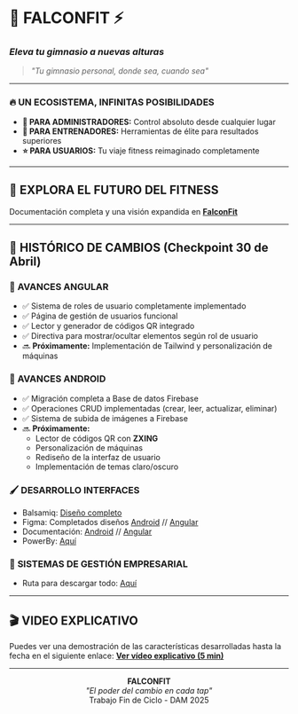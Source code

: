 # 🦅 **FALCONFIT** ⚡
### *Eleva tu gimnasio a nuevas alturas*

> *"Tu gimnasio personal, donde sea, cuando sea"*

---

### 🔥 **UN ECOSISTEMA, INFINITAS POSIBILIDADES**

* **👑 PARA ADMINISTRADORES:** Control absoluto desde cualquier lugar
* **💪 PARA ENTRENADORES:** Herramientas de élite para resultados superiores
* **⭐ PARA USUARIOS:** Tu viaje fitness reimaginado completamente

---

## 🔮 **EXPLORA EL FUTURO DEL FITNESS**

Documentación completa y una visión expandida en [**FalconFit**](https://spot-blender-599.notion.site/FalconFit-Anteproyecto-1c709765661b80608fd1ce0dc778cafa)

---

## 📝 **HISTÓRICO DE CAMBIOS (Checkpoint 30 de Abril)**

### 🔄 **AVANCES ANGULAR**
* ✅ Sistema de roles de usuario completamente implementado
* ✅ Página de gestión de usuarios funcional
* ✅ Lector y generador de códigos QR integrado
* ✅ Directiva para mostrar/ocultar elementos según rol de usuario
* 🔜 **Próximamente:** Implementación de Tailwind y personalización de máquinas

### 📱 **AVANCES ANDROID**
* ✅ Migración completa a Base de datos Firebase
* ✅ Operaciones CRUD implementadas (crear, leer, actualizar, eliminar)
* ✅ Sistema de subida de imágenes a Firebase
* 🔜 **Próximamente:** 
  * Lector de códigos QR con **ZXING**
  * Personalización de máquinas
  * Rediseño de la interfaz de usuario
  * Implementación de temas claro/oscuro

### 🖌️​ **DESARROLLO INTERFACES**
* Balsamiq: [Diseño completo](https://balsamiq.cloud/snk8fg2/pc4umak)
* Figma: Completados diseños [Android](https://www.figma.com/design/jeiDzvB3joKAijR7Z2zsdl/FalconFit?node-id=0-1&t=vNwrTXm0sRhH0E0s-1) //
         [Angular](https://www.figma.com/design/jeiDzvB3joKAijR7Z2zsdl/FalconFit?node-id=23-5186&t=EbaDqhcBuplTDkhU-1)
* Documentación: [Android](https://github.com/miguelfalcon04/FalconFitUser/releases/tag/Dokka_Documentation) // [Angular](https://github.com/miguelfalcon04/FalconFitAdmin/releases/tag/docs-v1.0.0)
* PowerBy: [Aquí](https://github.com/FalconFit/.github/releases/tag/PowerBy)

### 🤖 **SISTEMAS DE GESTIÓN EMPRESARIAL**
* Ruta para descargar todo: [Aquí](https://github.com/FalconFit/.github/releases/tag/PandasPython)
---

## 🎬 **VIDEO EXPLICATIVO**
Puedes ver una demostración de las características desarrolladas hasta la fecha en el siguiente enlace:
[**Ver vídeo explicativo (5 min)**](https://vimeo.com/1080380028/7464844450?share=copy)

---

<p align="center">
<b>FALCONFIT</b><br>
<i>"El poder del cambio en cada tap"</i><br>
Trabajo Fin de Ciclo - DAM 2025
</p
